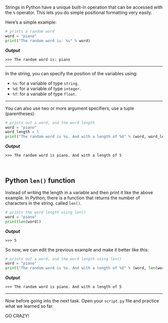﻿Strings in Python have a unique built-in operation that can be accessed with the `%` operator. This lets you do simple positional formatting very easily. 

Here’s a simple example:

```python
# prints a random word
word = "piano"
print("The random word is: %s" % word)
```
***Output***
```
>>> The random word is: piano
```
---
In the string, you can specify the position of the variables using:

-   `%s`: for a variable of type  `string`.
-   `%d`: for a variable of type  `integer`.
-   `%f`: for a variable of type  `float`.


---
You can also use two or more argument specifiers, use a tuple (parentheses):

```python
# prints out a word, and the word length
word = "piano"
word_length = 5
print("The random word is %s. And with a length of %d" % (word, word_length))
```
***Output***
```
>>> The random word is piano. And with a length of 5
```

<br>

## Python `len()` function 

Instead of writing the length in a variable and then print it like the above example. In Python, there is a function that returns the number of characters in the string. called `len()`. 

```python
# prints the word length using len()
word = "piano"
print(len(word))
```
***Output***
```
>>> 5
```



So now, we can edit the previous example and make it better like this:

```python
# prints out a word, and the word length using len()
word = "piano"
print("The random word is %s. And with a length of %d" % (word, len(word)))
```

***Output***
```
>>> The random word is piano. And with a length of 5
```

----


Now before going into the next task. Open your ```script.py``` file and practice what we learned so far. 

GO CRAZY!


